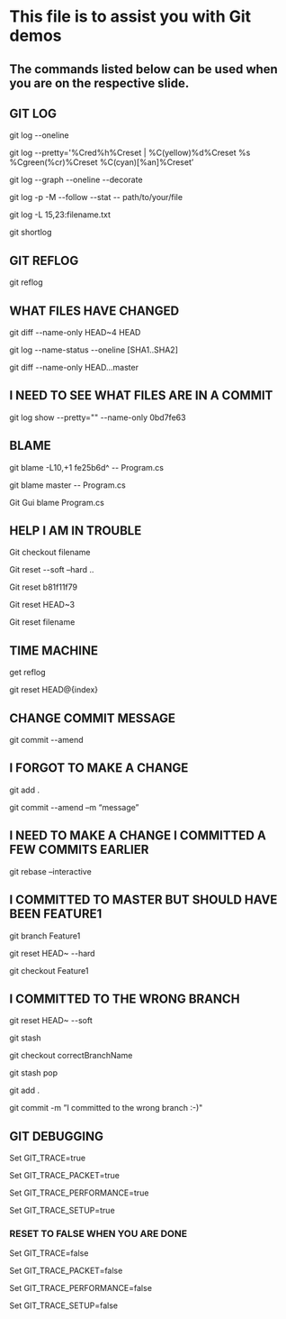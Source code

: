 # This file is to assist you with Git demos
## The commands listed below can be used when you are on the respective slide.

## GIT LOG
git log --oneline

git log --pretty='%Cred%h%Creset | %C(yellow)%d%Creset %s %Cgreen(%cr)%Creset %C(cyan)[%an]%Creset’ 

git log --graph --oneline --decorate

git log -p -M --follow --stat -- path/to/your/file

git log -L 15,23:filename.txt

git shortlog


## GIT REFLOG
git reflog


## WHAT FILES HAVE CHANGED
git diff --name-only HEAD~4 HEAD

git log --name-status --oneline [SHA1..SHA2]

git diff --name-only HEAD...master

## I NEED TO SEE WHAT FILES ARE IN A COMMIT
git log show --pretty="" --name-only 0bd7fe63


## BLAME
git blame -L10,+1 fe25b6d^ -- Program.cs

git blame master -- Program.cs

Git Gui blame Program.cs


## HELP I AM IN TROUBLE
Git checkout filename

Git reset --soft –hard <commit>..<commit>

Git reset b81f11f79

Git reset HEAD~3

Git reset filename


## TIME MACHINE
get reflog

git reset HEAD@{index}


## CHANGE COMMIT MESSAGE
git commit --amend


## I FORGOT TO MAKE A CHANGE
git add .

git commit --amend –m “message” 


## I NEED TO MAKE A CHANGE I COMMITTED A FEW COMMITS EARLIER
git rebase –interactive


## I COMMITTED TO MASTER BUT SHOULD HAVE BEEN FEATURE1
git branch Feature1

git reset HEAD~ --hard

git checkout Feature1


## I COMMITTED TO THE WRONG BRANCH
git reset HEAD~ --soft

git stash

git checkout correctBranchName

git stash pop

git add .

git commit -m ”I committed to the wrong branch :-)"


## GIT DEBUGGING
Set GIT_TRACE=true

Set GIT_TRACE_PACKET=true

Set GIT_TRACE_PERFORMANCE=true

Set GIT_TRACE_SETUP=true


### RESET TO FALSE WHEN YOU ARE DONE
Set GIT_TRACE=false

Set GIT_TRACE_PACKET=false

Set GIT_TRACE_PERFORMANCE=false

Set GIT_TRACE_SETUP=false
